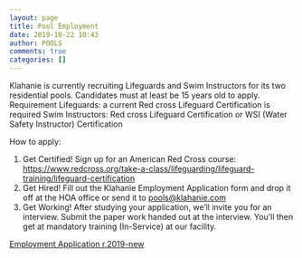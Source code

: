 ```yaml
---
layout: page
title: Pool Employment
date: 2019-10-22 10:43
author: POOLS
comments: true
categories: []
---
```

Klahanie is currently recruiting Lifeguards and Swim Instructors for its two residential pools. Candidates must at least be 15 years old to apply.
Requirement
Lifeguards: a current Red cross Lifeguard Certification is required
Swim Instructors: Red cross Lifeguard Certification or WSI (Water Safety Instructor) Certification

How to apply:
1. Get Certified! Sign up for an American Red Cross course: https://www.redcross.org/take-a-class/lifeguarding/lifeguard-training/lifeguard-certification
2. Get Hired! Fill out the Klahanie Employment Application form and drop it off at the HOA office or send it to pools@klahanie.com
3. Get Working! After studying your application, we’ll invite you for an interview. Submit the paper work handed out at the interview. You’ll then get at mandatory training (In-Service) at our facility.

<a href="http://klahanie.com/wp-content/uploads/2019/10/Employment-Application-r.2019-new.pdf">Employment Application r.2019-new</a>

